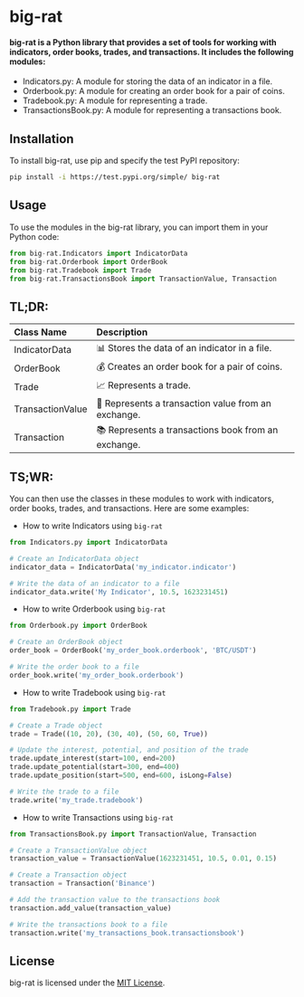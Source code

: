 # big-rat
#### big-rat is a Python library that provides a set of tools for working with indicators, order books, trades, and transactions. It includes the following modules:

* Indicators.py: A module for storing the data of an indicator in a file.
* Orderbook.py: A module for creating an order book for a pair of coins.
* Tradebook.py: A module for representing a trade.
* TransactionsBook.py: A module for representing a transactions book.

## Installation
To install big-rat, use pip and specify the test PyPI repository:

```bash
pip install -i https://test.pypi.org/simple/ big-rat
```

## Usage
To use the modules in the big-rat library, you can import them in your Python code:

```python
from big-rat.Indicators import IndicatorData
from big-rat.Orderbook import OrderBook
from big-rat.Tradebook import Trade
from big-rat.TransactionsBook import TransactionValue, Transaction
```

## TL;DR:
|Class Name|Description|
|:---------|:----------|
|IndicatorData|	📊 Stores the data of an indicator in a file.|
|OrderBook|	💰 Creates an order book for a pair of coins.|
|Trade|	📈 Represents a trade.|
|TransactionValue|	💱 Represents a transaction value from an exchange.|
|Transaction|	📚 Represents a transactions book from an exchange.|

## TS;WR:
You can then use the classes in these modules to work with indicators, order books, trades, and transactions. Here are some examples:

* How to write Indicators using `big-rat`
```python
from Indicators.py import IndicatorData

# Create an IndicatorData object
indicator_data = IndicatorData('my_indicator.indicator')

# Write the data of an indicator to a file
indicator_data.write('My Indicator', 10.5, 1623231451)

```

* How to write Orderbook using `big-rat`

```python
from Orderbook.py import OrderBook

# Create an OrderBook object
order_book = OrderBook('my_order_book.orderbook', 'BTC/USDT')

# Write the order book to a file
order_book.write('my_order_book.orderbook')
```
* How to write Tradebook using `big-rat`

```python
from Tradebook.py import Trade

# Create a Trade object
trade = Trade((10, 20), (30, 40), (50, 60, True))

# Update the interest, potential, and position of the trade
trade.update_interest(start=100, end=200)
trade.update_potential(start=300, end=400)
trade.update_position(start=500, end=600, isLong=False)

# Write the trade to a file
trade.write('my_trade.tradebook')
```
* How to write Transactions using `big-rat`

```python
from TransactionsBook.py import TransactionValue, Transaction

# Create a TransactionValue object
transaction_value = TransactionValue(1623231451, 10.5, 0.01, 0.15)

# Create a Transaction object
transaction = Transaction('Binance')

# Add the transaction value to the transactions book
transaction.add_value(transaction_value)

# Write the transactions book to a file
transaction.write('my_transactions_book.transactionsbook')

```

## License
big-rat is licensed under the [MIT License](https://opensource.org/licenses/MIT).